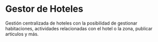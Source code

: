 Gestor de Hoteles
=================

Gestión centralizada de hoteles con la posibilidad de gestionar habitaciones, actividades relacionadas con el hotel o la zona, publicar articulos y más.
